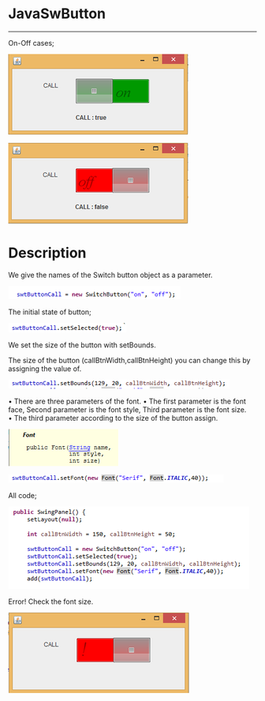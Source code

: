 ﻿  
# JavaSwButton
-----------------------------------------------------------
  
On-Off cases;

![Alt text](/screenshots/onBtn.png "onBtn")

![Alt text](/screenshots/offBtn.png "offBtn" )


#  Description 

We give the names of the Switch button object as a parameter.

![Alt text](/screenshots/swtbtncall.png " ")
 

The initial state of button;

![Alt text](/screenshots/setselect.png " ")


We set the size of the button with setBounds.

The size of the button (callBtnWidth,callBtnHeight) you can change this by assigning the value of.  

![Alt text](/screenshots/setbound.png " ")



• There are three parameters of the font. 
• The first parameter is the font face,
    Second parameter is the font style,
    Third parameter is the font size.   
• The third parameter according to the size of the button assign.


![Alt text](/screenshots/font.png " ") 

![Alt text](/screenshots/setfont.png " ")


All code;

![Alt text](/screenshots/swingPanel.png " ")



Error! Check the font size.


![Alt text](/screenshots/sizeErrorBtn.png " ")
 


